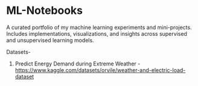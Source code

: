# ML-Notebooks
A curated portfolio of my machine learning experiments and mini-projects. Includes implementations, visualizations, and insights across supervised and unsupervised learning models.

Datasets-
1. Predict Energy Demand during Extreme Weather - https://www.kaggle.com/datasets/orvile/weather-and-electric-load-dataset
